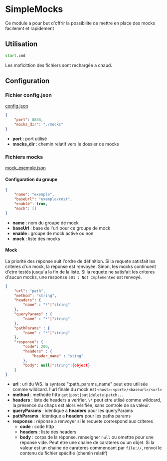 # SimpleMocks

Ce module a pour but d'offrir la possibilite de mettre en place des mocks facilemnt et rapidement

## Utilisation

```cmd
start.cmd
```

Les moficittion des fichiers sont rechargée a chaud.

## Configuration
### Fichier config.json

[config.json](config.json)

```json
{
    "port": 8888,
    "mocks_dir": "./mocks"
}
```
* __port__ : port utilisé
* __mocks_dir__ : chemin relatif vers le dossier de mocks

### Fichiers mocks

[mock_exemple.json](mocks_exemples/exemple1.json)

#### Configuration du groupe
```json
{
    "name": "exemple",
    "baseUrl": "exemple/rest",
    "enable": true,
    "mock": []
}
```
* __name__ : nom du groupe de mock
* __baseUrl__ : base de l'url pour ce groupe de mock
* __enable__ : groupe de mock activé ou non
* __mock__ : liste des mocks

#### Mock

La priorité des réponse suit l'ordre de définition. Si la requete satisfait les criteres d'un mock, la réponse est renvoyée. Sinon, les mocks continuent d'etre testés jusqu'a la fin de la liste. Si la requete ne satisfait les criteres d'aucun mocks, une response `501 : Not Implemented` est renvoyé.

```json
{
    "url": "path",
    "method": "string",
    "headers": {
        "name" : "*"|"string"
    },
    "queryParams" : {
        "name" : "*"|"string"
    },
    "pathParams" : {
        "name" : "*"|"string"
    },
    "response": {
        "code": 200,
        "headers" : {
            "header_name" : "sting"
        },
        "body": null|"string"|{object}
    }    
}
```

* __url__ : url du WS. la syntaxe ":path_params_name" peut etre utilisée comme wildcard. l'url finale du mock est `<host>:<port>/<baseurl>/<url>`
* __method__ : methode http `get|post|put|delete|patch...`
* __headers__ : liste de headers a verifier. `\*` peut etre utlisé comme wildcard, la présence du chaps est alors vérifiée, sans controle de sa valeur.
* __queryParams__ : identique a __headers__ pour les queryParams
* __pathParams__ : identique a __headers__ pour les paths params
* __response__ : réponse a renvoyer si le requete correspond aux criteres
    * __code__ : code http
    * __headers__ : liste des headers
    * __body__ : corps de la réponse. renseigner `null` ou omettre pour une reponse vide. Peut etre une chaine de carateres ou un objet. Si la valeur est un chaine de carateres commencant par `file://`, renvoi le contenu du fichier spécifié (chemin relatif)
